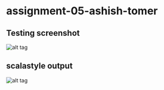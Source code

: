 # assignment-05-ashish-tomer

## Testing screenshot

![alt tag](https://raw.githubusercontent.com/ashishknoldus/assignment-05-ashish-tomer/master/TestingScreenShot.png)

## scalastyle output

![alt tag](https://raw.githubusercontent.com/ashishknoldus/assignment-05-ashish-tomer/master/scalaStyle.png)

